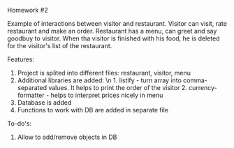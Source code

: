 Homework #2

Example of interactions between visitor and restaurant.
Visitor can visit, rate restaurant and make an order. 
Restaurant has a menu, can greet and say goodbuy to visitor.
When tha visitor is finished with his food, he is deleted for the visitor's list of the restaurant. 

Features:
1. Project is splited into different files: restaurant, visitor, menu
2. Additional libraries are added: \n
        1. listify - turn array into comma-separated values. It helps to print the order of the visitor
        2. currency-formatter - helps to interpret prices nicely in menu
3. Database is added
4. Functions to work with DB are added in separate file

To-do's:
1. Allow to add/remove objects in DB